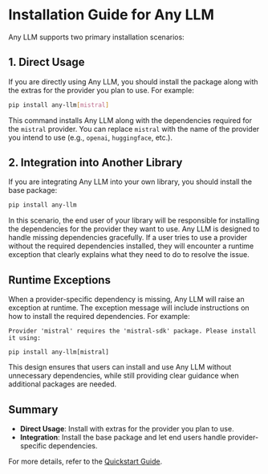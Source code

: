 # Installation Guide for Any LLM

Any LLM supports two primary installation scenarios:

## 1. Direct Usage

If you are directly using Any LLM, you should install the package along with the extras for the provider you plan to use. For example:

```bash
pip install any-llm[mistral]
```

This command installs Any LLM along with the dependencies required for the `mistral` provider. You can replace `mistral` with the name of the provider you intend to use (e.g., `openai`, `huggingface`, etc.).

## 2. Integration into Another Library

If you are integrating Any LLM into your own library, you should install the base package:

```bash
pip install any-llm
```

In this scenario, the end user of your library will be responsible for installing the dependencies for the provider they want to use. Any LLM is designed to handle missing dependencies gracefully. If a user tries to use a provider without the required dependencies installed, they will encounter a runtime exception that clearly explains what they need to do to resolve the issue.

## Runtime Exceptions

When a provider-specific dependency is missing, Any LLM will raise an exception at runtime. The exception message will include instructions on how to install the required dependencies. For example:

```
Provider 'mistral' requires the 'mistral-sdk' package. Please install it using:

pip install any-llm[mistral]
```

This design ensures that users can install and use Any LLM without unnecessary dependencies, while still providing clear guidance when additional packages are needed.

## Summary

- **Direct Usage**: Install with extras for the provider you plan to use.
- **Integration**: Install the base package and let end users handle provider-specific dependencies.

For more details, refer to the [Quickstart Guide](./quickstart.md).
